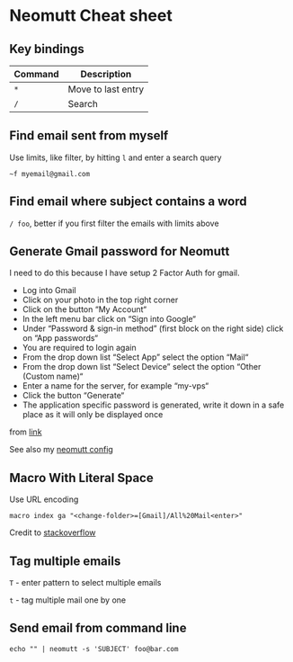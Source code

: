 # Neomutt Cheat sheet

## Key bindings

| Command | Description |
| ------ | ------ |
| `*`   | Move to last entry   |
| `/`   | Search  |


## Find email sent from myself

Use limits, like filter, by hitting `l` and enter a search query

`~f myemail@gmail.com`

## Find email where subject contains a word

`/ foo`, better if you first filter the emails with limits above

## Generate Gmail password for Neomutt

I need to do this because I have setup 2 Factor Auth for gmail.

- Log into Gmail
- Click on your photo in the top right corner
- Click on the button “My Account“
- In the left menu bar click on “Sign into Google“
- Under “Password & sign-in method” (first block on the right side) click on “App passwords“
- You are required to login again
- From the drop down list “Select App” select the option “Mail“
- From the drop down list “Select Device” select the option “Other (Custom name)“
- Enter a name for the server, for example “my-vps“
- Click the button “Generate“
- The application specific password is generated, write it down in a safe place as it will only be displayed once

from [link](https://nidkil.me/2018/01/18/setting-up-mutt-to-send-mail-using-gmail-with-2fa-set/)

See also my [neomutt config](https://github.com/ynotstartups/dotfiles/blob/main/.neomutt_config)


## Macro With Literal Space

Use URL encoding

`macro index ga "<change-folder>=[Gmail]/All%20Mail<enter>"`

Credit to [stackoverflow](https://stackoverflow.com/a/14779416)

## Tag multiple emails

`T` - enter pattern to select multiple emails

`t` - tag multiple mail one by one

## Send email from command line

`echo "" | neomutt -s 'SUBJECT' foo@bar.com` 
